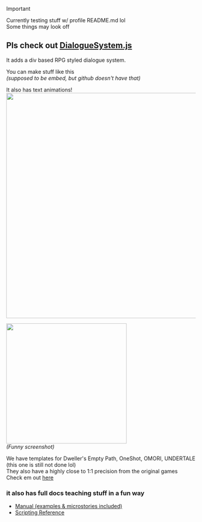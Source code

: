 > [!IMPORTANT]
> Currently testing stuff w/ profile README.md lol<br>
> Some things may look off

## Pls check out **[DialogueSystem.js](https://calmbubbles.github.io/works/js-plugins/DialogueSystem/)**<br>
It adds a div based RPG styled dialogue system.

You can make stuff like this<br>
*(supposed to be embed, but github doesn't have that)*<br>

It also has text animations!<br>
<img width="600" src="https://calmbubbles.github.io/img/js-plugins/DialogueSystem/manual-topics/animations.gif"/>

<img width="320" src="https://github.com/user-attachments/assets/1b78ec8d-abc9-49ec-a578-74686a576f4c"/><br>
*(Funny screenshot)*<br>

We have templates for Dweller's Empty Path, OneShot, OMORI, UNDERTALE (this one is still not done lol)<br>
They also have a highly close to 1:1 precision from the original games<br>
Check em out [here](https://calmbubbles.github.io/works/js-plugins/DialogueSystem/templates)

### it also has full docs teaching stuff in a fun way
- [Manual (examples & microstories included)](https://calmbubbles.github.io/docs/js-plugins/manual/DialogueSystem)
- [Scripting Reference](https://calmbubbles.github.io/docs/js-plugins/reference/DialogueSystem)
